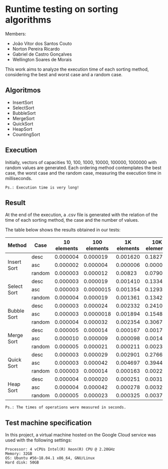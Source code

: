 # Runtime testing on sorting algorithms

Members:
- João Vitor dos Santos Couto
- Norton Pereira Ricardo
- Gabriel de Castro Gonçalves
- Wellington Soares de Morais

This work aims to analyze the execution time of each sorting method, considering the best and worst case and a random case.

## Algoritmos
- InsertSort
- SelectSort
- BubbleSort
- MergeSort
- QuickSort
- HeapSort
- CountingSort

## Execution 
Initially, vectors of capacities 10, 100, 1000, 10000, 100000, 1000000 with random values are generated. Each ordering method contemplates the best case, the worst case and the random case, measuring the execution time in milliseconds.

    Ps.: Execution time is very long!

## Result
At the end of the execution, a .csv file is generated with the relation of the time of each sorting method, the case and the number of values.

The table below shows the results obtained in our tests:

<table>
    <thead>
        <tr>
            <th>Method</th>
            <th>Case</th>
            <th>10 elements</th>
            <th>100 elements</th>
            <th>1K elements</th>
            <th>10K elements</th>
            <th>100K elements</th>
            <th>1Mi elements</th>
        </tr>
    </thead>
    <tbody>
        <tr>
            <td rowspan=3>Insert Sort</td>
            <td>desc</td>
            <td>0.000004</td>
            <td>0.000019</td>
            <td>0.001620</td>
            <td>0.182767</td>
            <td>17.251184</td>
            <td>1611.838577</td>
        </tr>
        <tr>
            <td>asc</td>
            <td>0.000002</td>
            <td>0.000004</td>
            <td>0.000006</td>
            <td>0.000047</td>
            <td>0.000449</td>
            <td>0.004473</td>
        </tr>
        <tr>
            <td>random</td>
            <td>0.000003</td>
            <td>0.000012</td>
            <td>0.00823</td>
            <td>0.079005</td>
            <td>7.943851</td>
            <td>799.206770</td>
        </tr>
        <tr>
            <td rowspan=3>Select Sort</td>
            <td>desc</td>
            <td>0.000003</td>
            <td>0.000019</td>
            <td>0.001410</td>
            <td>0.133461</td>
            <td>13.359896</td>
            <td>1343.629463</td>
        </tr>
        <tr>
            <td>asc</td>
            <td>0.000003</td>
            <td>0.0000015</td>
            <td>0.001354</td>
            <td>0.129305</td>
            <td>12.944675</td>
            <td>1306.872859</td>
        </tr>
        <tr>
            <td>random</td>
            <td>0.000004</td>
            <td>0.000019</td>
            <td>0.001361</td>
            <td>0.134216</td>
            <td>12.956807</td>
            <td>1306.966180</td>
        </tr>
        <tr>
            <td rowspan=3>Bubble Sort</td>
            <td>desc</td>
            <td>0.000003</td>
            <td>0.000024</td>
            <td>0.002332</td>
            <td>0.241012</td>
            <td>23.713167</td>
            <td>2401.834658</td>
        </tr>
        <tr>
            <td>asc</td>
            <td>0.000003</td>
            <td>0.0000018</td>
            <td>0.001894</td>
            <td>0.154836</td>
            <td>15.277765</td>
            <td>1551.682540</td>
        </tr>
        <tr>
            <td>random</td>
            <td>0.000004</td>
            <td>0.000032</td>
            <td>0.002354</td>
            <td>0.306766</td>
            <td>36.531915</td>
            <td>3758.580319</td>
        </tr>
        <tr>
            <td rowspan=3>Merge Sort</td>
            <td>desc</td>
            <td>0.000005</td>
            <td>0.000014</td>
            <td>0.000167</td>
            <td>0.001795</td>
            <td>0.019427</td>
            <td>--</td>
        </tr>
        <tr>
            <td>asc</td>
            <td>0.000010</td>
            <td>0.000009</td>
            <td>0.000098</td>
            <td>0.001441</td>
            <td>0.015994</td>
            <td>--</td>
        </tr>
        <tr>
            <td>random</td>
            <td>0.000005</td>
            <td>0.000021</td>
            <td>0.000211</td>
            <td>0.002391</td>
            <td>0.027624</td>
            <td>--</td>
        </tr>
        <tr>
            <td rowspan=3>Quick Sort</td>
            <td>desc</td>
            <td>0.000003</td>
            <td>0.000029</td>
            <td>0.002901</td>
            <td>0.276623</td>
            <td>32.086353</td>
            <td>--</td>
        </tr>
        <tr>
            <td>asc</td>
            <td>0.000003</td>
            <td>0.000042</td>
            <td>0.004697</td>
            <td>0.394430</td>
            <td>46.614081</td>
            <td>--</td>
        </tr>
        <tr>
            <td>random</td>
            <td>0.000003</td>
            <td>0.000014</td>
            <td>0.000163</td>
            <td>0.002214</td>
            <td>0.025998</td>
            <td>--</td>
        </tr>
        <tr>
            <td rowspan=3>Heap Sort</td>
            <td>desc</td>
            <td>0.000004</td>
            <td>0.000020</td>
            <td>0.000251</td>
            <td>0.003109</td>
            <td>0.038352</td>
            <td>0.482071</td>
        </tr>
        <tr>
            <td>asc</td>
            <td>0.000004</td>
            <td>0.000042</td>
            <td>0.000278</td>
            <td>0.003290</td>
            <td>0.041006</td>
            <td>0.498634</td>
        </tr>
        <tr>
            <td>random</td>
            <td>0.000005</td>
            <td>0.000023</td>
            <td>0.000325</td>
            <td>0.003789</td>
            <td>0.048847</td>
            <td>0.672122</td>
        </tr>
    </tbody>
</table>

    Ps.: The times of operations were measured in seconds.

## Test machine specification
In this project, a virtual machine hosted on the Google Cloud service was used with the following settings:

    Processor: 4 vCPUs Intel(R) Xeon(R) CPU @ 2.20GHz
    Memory: 32GB
    OS: Ubuntu #56~18.04.1 x86_64, GNU/Linux
    Hard disk: 50GB
